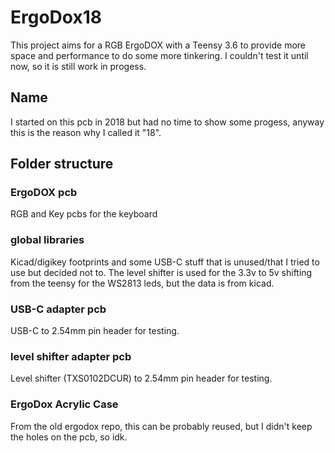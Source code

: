 # ErgoDox18

This project aims for a RGB ErgoDOX with a Teensy 3.6 to provide more space and performance to do some more tinkering. I couldn't test it until now, so it is still work in progess.

## Name

I started on this pcb in 2018 but had no time to show some progess, anyway this is the reason why I called it "18".

## Folder structure

### ErgoDOX pcb

RGB and Key pcbs for the keyboard

### global libraries

Kicad/digikey footprints and some USB-C stuff that is unused/that I tried to use but decided not to. The level shifter is used for the 3.3v to 5v shifting from the teensy for the WS2813 leds, but the data is from kicad.

### USB-C adapter pcb

USB-C to 2.54mm pin header for testing.

### level shifter adapter pcb

Level shifter (TXS0102DCUR) to 2.54mm pin header for testing.

### ErgoDox Acrylic Case

From the old ergodox repo, this can be probably reused, but I didn't keep the holes on the pcb, so idk.

